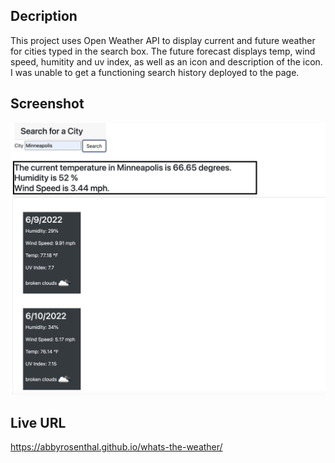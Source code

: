 ## Decription
This project uses Open Weather API to display current and future weather for cities typed in the search box.  The future forecast displays temp, wind speed, humitity and uv index, as well as an icon and description of the icon.  I was unable to get a functioning search history deployed to the page. 


## Screenshot
![alt text](Screen%20Shot%202022-06-12%20at%207.10.58%20AM.png)


## Live URL
https://abbyrosenthal.github.io/whats-the-weather/
